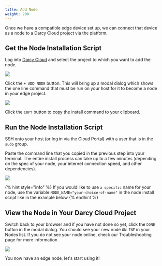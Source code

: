 ```yaml
---
title: Add Node
weight: 200
---
```


Once we have a compatible edge device set up, we can connect that device as a node to a Darcy Cloud
project via the platform.

## Get the Node Installation Script

Log into [Darcy Cloud](https://cloud.darcy.ai) and select the project to which you want to add the
node.

![](/images/add-node.png)


Click the `+ ADD NODE` button. This will bring up a modal dialog which shows the one line command
that must be run on your host for it to become a node in your edge project.

![](/images/darcy-install-script.png)

Click the `COPY` button to copy the install command to your clipboard.

## Run the Node Installation Script

SSH onto your host (or log in via the Cloud Portal) with a user that is in the `sudo` group.

Paste the command line that you copied in the previous step into your terminal.
The entire install
process can take up to a few minutes (depending on the spec of your node, your internet connection
speed, and other dependencies).

![](/images/node1-installed.png)

{% hint style="info" %} If you would like to use `a specific` name for your node, use the
variable `NODE_NAME="your-choice-of-name"` in the node install script like in the example below {%
endhint %}


## View the Node in Your Darcy Cloud Project

Switch back to your browser and if you have not done so yet, click the `DONE` button in the modal dialog. You
should see your new node `ONLINE` in your Nodes list. If you do not see your node online, check our
Troubleshooting page for more information.

![](/images/1st-node-added.png)


You now have an edge node, let's start using it!
